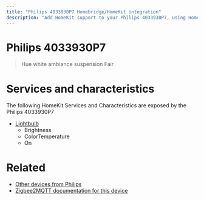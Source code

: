 ```yaml
---
title: "Philips 4033930P7 Homebridge/HomeKit integration"
description: "Add HomeKit support to your Philips 4033930P7, using Homebridge, Zigbee2MQTT and homebridge-z2m."
---
```

<!---
This file has been GENERATED using src/docgen/docgen.ts
DO NOT EDIT THIS FILE MANUALLY!
-->
# Philips 4033930P7
> Hue white ambiance suspension Fair


# Services and characteristics
The following HomeKit Services and Characteristics are exposed by
the Philips 4033930P7

* [Lightbulb](../../light.md)
  * Brightness
  * ColorTemperature
  * On


# Related
* [Other devices from Philips](../index.md#philips)
* [Zigbee2MQTT documentation for this device](https://www.zigbee2mqtt.io/devices/4033930P7.html)